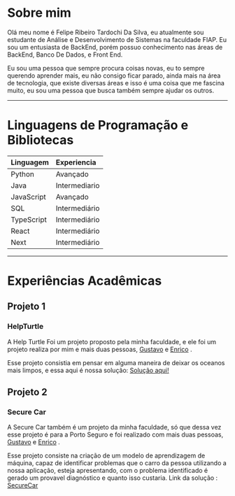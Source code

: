 
# Sobre mim
Olá meu nome é Felipe Ribeiro Tardochi Da Silva, eu atualmente sou estudante de Análise e Desenvolvimento de Sistemas na faculdade FIAP. Eu sou um entusiasta de BackEnd, porém possuo conhecimento nas áreas de BackEnd, Banco De Dados, e Front End.

Eu sou uma pessoa que sempre procura coisas novas, eu to sempre querendo aprender mais, eu não consigo ficar parado, ainda mais na área de tecnologia, que existe diversas áreas e isso é uma coisa que me fascina muito, eu sou uma pessoa que busca também sempre ajudar os outros.
***
# Linguagens de Programação e Bibliotecas

| Linguagem             | Experiencia | 
| :---------------- | :------ | 
| Python | Avançado |
| Java | Intermediario |
| JavaScript | Avançado |
| SQL | Intermediário |
| TypeScript | Intermediário |
| React | Intermediário |
| Next | Intermediário |
***
# Experiências Acadêmicas
## Projeto 1
### HelpTurtle
A Help Turtle Foi um projeto proposto pela minha faculdade, e ele foi um projeto realiza por mim e mais duas pessoas, <a href = "https://github.com/gustavodscruz">Gustavo</a> e <a href = "https://github.com/enricodelguerra">Enrico</a> .

Esse projeto consistia em pensar em alguma maneira de deixar os oceanos mais limpos, e essa aqui é nossa solução: <a href="https://fiapinhos-corporation.github.io/front/">Solução aqui!</a>
## Projeto 2
### Secure Car
A Secure Car também é um projeto da minha faculdade, só que dessa vez esse projeto é para a Porto Seguro e foi realizado com mais duas pessoas, <a href = "https://github.com/gustavodscruz">Gustavo</a> e <a href = "https://github.com/enricodelguerra">Enrico</a> .

Esse projeto consiste na criação de um modelo de aprendizagem de máquina, capaz de identificar problemas que o carro da pessoa utilizando a nossa aplicação, esteja apresentando, com o problema identificado é gerado um provavel diagnóstico e quanto isso custaria.
Link da solução : <a href="https://github.com/securecar">SecureCar</a>
